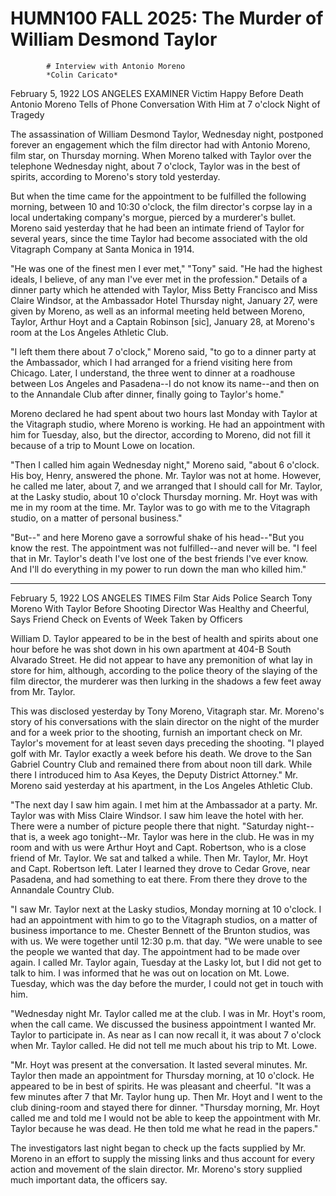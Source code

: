 
   # HUMN100 FALL 2025: The Murder of William Desmond Taylor
   
      
         
            # Interview with Antonio Moreno
            *Colin Caricato*

            February 5, 1922
               LOS ANGELES EXAMINER
               Victim Happy Before Death
               Antonio Moreno Tells of Phone Conversation With Him
                     at 7 o'clock Night of Tragedy

            The assassination of William Desmond Taylor, Wednesday night,
               postponed forever an engagement which the film director had
               with Antonio Moreno, film star, on
                     Thursday morning. When Moreno talked with Taylor over the
                  telephone
               Wednesday night, about 7 o'clock, Taylor was in the best of spirits, according to Moreno's story told yesterday.
            But when the time came for the appointment to
               be fulfilled the following morning, between 10 and 10:30
                  o'clock, the film director's corpse lay in
               a local undertaking company's morgue, pierced by a
                  murderer's bullet. Moreno said yesterday that he had been an intimate friend
               of Taylor for several years, since the
               time Taylor had become associated with the old Vitagraph Company at Santa
                  Monica in 1914.
            "He was one of the finest men I ever met," "Tony"
               said. "He had the highest ideals, I believe, of any man I've ever met in the
               profession." Details of a dinner party which he attended with
                  Taylor, Miss Betty Francisco
               and Miss Claire Windsor, at the Ambassador Hotel
               Thursday night, January 27, were given by
                  Moreno, as well as an informal meeting
               held between Moreno, Taylor, Arthur Hoyt and a Captain Robinson [sic], January 28, at
                  Moreno's
               room at the Los Angeles Athletic Club.
            "I left them there about 7 o'clock," Moreno said, "to go to a dinner party at
                  the Ambassador, which I had arranged for
                  a friend visiting here from Chicago. Later, I understand, the three went to dinner at a roadhouse between
                  Los Angeles and Pasadena--I do not know its name--and then on to the
                  Annandale Club
               after dinner, finally going to Taylor's
               home."
            Moreno declared he had spent about two
                     hours last Monday with Taylor
               at the Vitagraph studio, where Moreno is working. He had an appointment with
               him for Tuesday, also, but the director, according to Moreno, did not fill it because of a
                  trip to Mount Lowe on location.
            "Then I called him again Wednesday night," Moreno said, "about 6 o'clock. His boy,
                  Henry, answered the
                  phone. Mr. Taylor was not
                  at home. However, he called me later, about 7,
               and we arranged that I should call for Mr. Taylor,
               at the Lasky studio, about 10 o'clock
                     Thursday morning. Mr. Hoyt was with me in
                  my room at the time. Mr. Taylor was to go with me to the Vitagraph studio, on a matter of personal business."
            "But--" and here Moreno gave a sorrowful shake of
               his head--"But you know the rest. The appointment was not fulfilled--and never will be. "I feel that in
                  Mr. Taylor's
               death I've lost one of the best friends I've
               ever know. And I'll do everything in my power to run down the man who killed him."

            * * * * * * * * * * * * * * * * * * * * * * * * * * * * * * * * *

            February 5, 1922
               LOS ANGELES TIMES Film Star Aids Police Search
                  Tony Moreno With Taylor
               Before Shooting
               Director Was Healthy and Cheerful, Says Friend Check on Events
               of Week Taken by Officers

            William D. Taylor appeared to be in the best of
               health and spirits about one hour before he was shot down in his own
                  apartment at 404-B South Alvarado Street. He did not appear to have any
               premonition of what lay in store for him, although, according to the police theory of the slaying of the film director,
               the murderer was then lurking in the shadows a few feet away
               from Mr. Taylor.
            This was disclosed yesterday by Tony Moreno,
                  Vitagraph star. Mr.
                  Moreno's story of his conversations with the slain director on the
               night of the murder and for a week prior to the shooting, furnish an
               important check on Mr. Taylor's movement for at
               least seven days preceding the shooting. "I played golf with Mr. Taylor
               exactly a week before his death. We drove to the San Gabriel Country Club and remained there from about noon
                  till dark. While there I introduced him to Asa
                  Keyes, the Deputy District Attorney." Mr.
                  Moreno said yesterday at his apartment, in the Los Angeles Athletic
                  Club.
            "The next day I saw him again. I met him at the
                  Ambassador at a party. Mr. Taylor was with Miss Claire
                  Windsor. I saw him leave the hotel with her.
               There were a number of picture people there that night.
                     "Saturday night--that is, a week ago
                     tonight--Mr. Taylor was here
                  in the club. He was in my room and
               with us were Arthur Hoyt and Capt.
                  Robertson, who is a close friend of Mr.
                  Taylor. We sat and talked a while. Then Mr.
                  Taylor, Mr. Hoyt and Capt.
                  Robertson left. Later I learned they drove to Cedar Grove,
                  near Pasadena, and had something to eat there. From there they drove
               to the Annandale Country Club.
            "I saw Mr. Taylor next at the Lasky studios, Monday morning
               at 10 o'clock. I had an appointment with him to go to the Vitagraph
                  studios, on a matter of business importance to me. Chester Bennett of the Brunton
                  studios, was with us. We were together until 12:30 p.m. that
                  day. "We were unable to see the people we wanted that day. The
                  appointment had to be made over again. I called Mr. Taylor again, Tuesday at the Lasky
                  lot, but I did not get to talk to him. I was informed that he was out
               on location on Mt. Lowe. Tuesday, which was the day
                  before the murder, I could not get in touch with him.
            "Wednesday night
               Mr. Taylor called me at the
                  club. I was in Mr. Hoyt's
               room, when the call came. We discussed the business appointment I wanted Mr. Taylor to participate in. As near as I can now recall it, it was
                  about 7 o'clock when Mr. Taylor
               called. He did not tell me much about his trip to Mt. Lowe.
            "Mr. Hoyt was present at the conversation. It lasted
                  several minutes. Mr. Taylor then
               made an appointment for Thursday
                     morning, at 10 o'clock. He appeared to be in best of spirits. He
               was pleasant and cheerful. "It was a few minutes after 7 that Mr. Taylor hung up. Then Mr.
                  Hoyt and I went to the club
                  dining-room and stayed there for dinner. "Thursday morning, Mr. Hoyt called me and told me I would not be able to keep
               the appointment with Mr.
                  Taylor because he was dead. He then told me what he read in the
               papers."
            The investigators
               last night began to check up the facts supplied by Mr. Moreno in an effort to supply the missing links and
               thus account for every action and movement of the slain director. Mr. Moreno's story supplied much important data, the
                  officers say.



         
      
   
